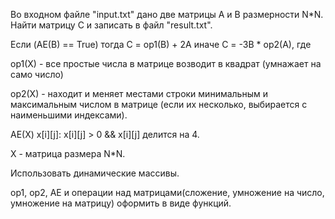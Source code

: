 Во входном файле "input.txt" дано две матрицы A и B размерности N*N. Найти матрицу С и записать в файл "result.txt".

Если (AE(B) == True) тогда С = op1(B) + 2A иначе С = -3B * op2(A), где

op1(X) - все простые числа в матрице возводит в квадрат (умнажает на само число)

op2(X) - находит и меняет местами строки минимальным и максимальным числом в матрице (если их несколько, выбирается с наименьшими индексами).

AЕ(X) x[i][j]: x[i][j] > 0 && x[i][j] делится на 4.

X - матрица размера N*N.




Использовать динамические массивы.

op1, op2, AE и операции над матрицами(сложение, умножение на число, умножение на матрицу) оформить в виде функций. 

